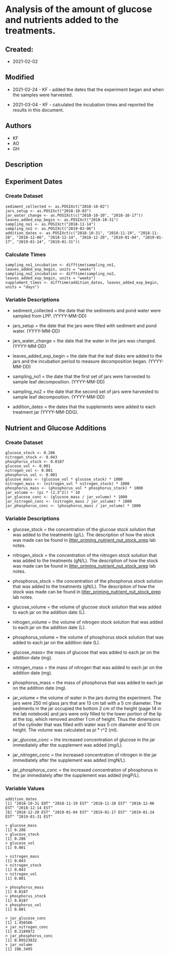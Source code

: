 # Analysis of the amount of glucose and nutrients added to the treatments.

## Created:

* 2021-02-02

## Modified

* 2021-02-24 - KF - added the dates that the experiment began and when the samples were harvested. 

* 2021-03-04 - KF - calculated the incubation times and reported the results in this document.

## Authors

* KF
* AO
* GH

## Description

## Experiment Dates
### Create Dataset

    sediment_collected <- as.POSIXct("2018-10-02")
    jars_setup <- as.POSIXct("2018-10-03")
    jar_water_change <- as.POSIXct(c("2018-10-10", "2018-10-17"))
    leaves_added_exp_begin <- as.POSIXct("2018-10-31")
    sampling_no1 <- as.POSIXct("2018-11-14")
    sampling_no2 <- as.POSIXct("2019-02-06")
    addition_dates <- as.POSIXct(c("2018-10-31", "2018-11-19", "2018-11-28", "2018-12-06", "2018-12-14", "2018-12-20", "2019-01-04", "2019-01-17", "2019-01-24", "2019-01-31"))
    
### Calculate Times
    
    sampling_no1_incubation <- difftime(sampling_no1, leaves_added_exp_begin, units = "weeks")
    sampling_no2_incubation <- difftime(sampling_no2, leaves_added_exp_begin, units = "weeks")
    supplement_times <- difftime(addition_dates, leaves_added_exp_begin, units = "days")

### Variable Descriptions
    
* sediment_collected = the date that the sediments and pond water were sampled from LPP. (YYYY-MM-DD)

* jars_setup = the date that the jars were filled with sediment and pond water. (YYYY-MM-DD)

* jars_water_change = the date that the water in the jars was changed. (YYYY-MM-DD)

* leaves_added_exp_begin = the date that the leaf disks wre added to the jars and the incubation period to measure decomposition began. (YYYY-MM-DD)
    
* sampling_no1 = the date that the first set of jars were harvested to sample leaf decomposition. (YYYY-MM-DD)

* sampling_no2 = the date that the second set of jars were harvested to sample leaf decomposition. (YYYY-MM-DD)

* addition_dates = the dates that the supplements were added to each treatment jar (YYYY-MM-DDG).
    
## Nutrient and Glucose Additions
### Create Dataset

    glucose_stock <- 0.286
    nitrogen_stock <- 0.043
    phosphorus_stock <- 0.0187
    glucose_vol <- 0.001
    nitrogen_vol <- 0.001
    phosphorus_vol <- 0.001
    glucose_mass <- (glucose_vol * glucose_stock) * 1000
    nitrogen_mass <- (nitrogen_vol * nitrogen_stock) * 1000
    phosphorus_mass <- (phosphorus_vol * phosphorus_stock) * 1000
    jar_volume <- (pi * (2.5^2)) * 10
    jar_glucose_conc <- (glucose_mass / jar_volume) * 1000
    jar_nitrogen_conc <- (nitrogen_mass / jar_volume) * 1000
    jar_phosphorus_conc <- (phosphorus_mass / jar_volume) * 1000
    

### Variable Descriptions

* glucose_stock = the concentration of the glucose stock solution that was added to the treatments (g/L). The description of how the stock was made can be found in [litter_priming_nutrient_nut_stock_prep](https://docs.google.com/document/d/1qf_M_EQpM8oQec1bGvvScHu9cLStaY0TueYi5lqEyg0/edit?usp=sharing) lab notes.

* nitrogen_stock = the concentration of the nitrogen stock solution that was added to the treatments (gN/L). The description of how the stock was made can be found in [litter_priming_nutrient_nut_stock_prep](https://docs.google.com/document/d/1qf_M_EQpM8oQec1bGvvScHu9cLStaY0TueYi5lqEyg0/edit?usp=sharing) lab notes.

* phosphorus_stock = the concentration of the phosphorus stock solution that was added to the treatments (gN/L). The description of how the stock was made can be found in [litter_priming_nutrient_nut_stock_prep](https://docs.google.com/document/d/1qf_M_EQpM8oQec1bGvvScHu9cLStaY0TueYi5lqEyg0/edit?usp=sharing) lab notes.


* glucose_volume = the volume of glucose stock solution that was added to each jar on the addition date (L).

* nitrogen_volume = the volume of nitrogen stock solution that was added to each jar on the addition date (L).

* phosphorus_volume = the volume of phosphorus stock solution that was added to each jar on the addition date (L).

* glucose_mass= the mass of glucose that was added to each jar on the addition date (mg).

* nitrogen_mass = the mass of nitrogen that was added to each jar on the addition date (mg).

* phosphorus_mass = the mass of phosphorus that was added to each jar on the addition date (mg).

* jar_volume = the volume of water in the jars during the experiment. The jars were 250 ml glass jars that are 13 cm tall with a 5 cm diameter. The sediments in the jar occupied the bottom 2 cm of the height (page 14 in the lab notebook) and jars were only filled to the lower portion of the lip at the top, which removed another 1 cm of height. Thus the dimensions of the cylinder that was filled with water was 5 cm diameter and 10 cm height. The volume was calculated as pi * r^2 (ml).

* jar_glucose_conc = the increased concentration of glucose in the jar immediately after the supplement was added (mg/L).

* jar_nitrogen_conc = the increased concentration of nitrogen in the jar immediately after the supplement was added (mgN/L).

* jar_phosphorus_conc = the increased concentration of phosphorus in the jar immediately after the supplement was added (mgP/L).
    
### Variable Values
    
    addition_dates
    [1] "2018-10-31 EDT" "2018-11-19 EST" "2018-11-28 EST" "2018-12-06 EST" "2018-12-14 EST"
    [6] "2018-12-20 EST" "2019-01-04 EST" "2019-01-17 EST" "2019-01-24 EST" "2019-01-31 EST"

    > glucose_mass
    [1] 0.286
    > glucose_stock
    [1] 0.286
    > glucose_vol
    [1] 0.001
    
    > nitrogen_mass
    [1] 0.043
    > nitrogen_stock
    [1] 0.043
    > nitrogen_vol
    [1] 0.001
    
    > phosphorus_mass
    [1] 0.0187
    > phosphorus_stock
    [1] 0.0187
    > phosphorus_vol
    [1] 0.001
    
    > jar_glucose_conc
    [1] 1.456586
    > jar_nitrogen_conc
    [1] 0.2189972
    > jar_phosphorus_conc
    [1] 0.09523832
    > jar_volume
    [1] 196.3495